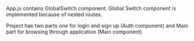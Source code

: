 App.js contains GlobalSwitch component.
Global Switch component is implemented because of nested routes.

Project has two parts one for login and sign up (Auth component) and Main part for browsing through application (Main component)
